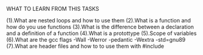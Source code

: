 WHAT TO LEARN FROM THIS TASKS

(1).What are nested loops and how to use them
(2).What is a function and how do you use functions
(3).What is the difference between a declaration and a definition of a function
(4).What is a protottype
(5).Scope of variables
(6).What are the gcc flags -Wall -Werror -pedantic -Wextra -std=gnu89
(7).What are header files and how to to use them with #include
